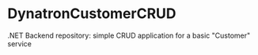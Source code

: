# DynatronCustomerCRUD
.NET Backend repository: simple CRUD application for a basic "Customer" service
